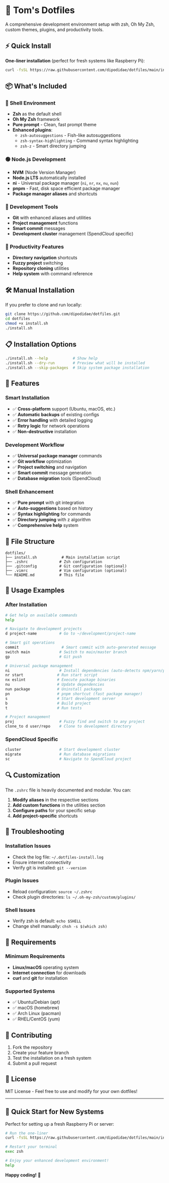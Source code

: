 # 🚀 Tom's Dotfiles

A comprehensive development environment setup with zsh, Oh My Zsh, custom themes, plugins, and productivity tools.

## ⚡ Quick Install

**One-liner installation** (perfect for fresh systems like Raspberry Pi):

```bash
curl -fsSL https://raw.githubusercontent.com/dipodidae/dotfiles/main/install.sh | bash
```

## 📦 What's Included

### 🐚 Shell Environment
- **Zsh** as the default shell
- **Oh My Zsh** framework
- **Pure prompt** - Clean, fast prompt theme
- **Enhanced plugins**:
  - `zsh-autosuggestions` - Fish-like autosuggestions
  - `zsh-syntax-highlighting` - Command syntax highlighting
  - `zsh-z` - Smart directory jumping

### 🟢 Node.js Development
- **NVM** (Node Version Manager)
- **Node.js LTS** automatically installed
- **ni** - Universal package manager (`ni`, `nr`, `nx`, `nu`, `nun`)
- **pnpm** - Fast, disk space efficient package manager
- **Package manager aliases** and shortcuts

### 🔧 Development Tools
- **Git** with enhanced aliases and utilities
- **Project management** functions
- **Smart commit** messages
- **Development cluster** management (SpendCloud specific)

### 🎯 Productivity Features
- **Directory navigation** shortcuts
- **Fuzzy project** switching
- **Repository cloning** utilities
- **Help system** with command reference

## 🛠️ Manual Installation

If you prefer to clone and run locally:

```bash
git clone https://github.com/dipodidae/dotfiles.git
cd dotfiles
chmod +x install.sh
./install.sh
```

## 📋 Installation Options

```bash
./install.sh --help           # Show help
./install.sh --dry-run        # Preview what will be installed
./install.sh --skip-packages  # Skip system package installation
```

## 🔄 Features

### Smart Installation
- ✅ **Cross-platform** support (Ubuntu, macOS, etc.)
- ✅ **Automatic backups** of existing configs
- ✅ **Error handling** with detailed logging
- ✅ **Retry logic** for network operations
- ✅ **Non-destructive** installation

### Development Workflow
- ✅ **Universal package manager** commands
- ✅ **Git workflow** optimization
- ✅ **Project switching** and navigation
- ✅ **Smart commit** message generation
- ✅ **Database migration** tools (SpendCloud)

### Shell Enhancement
- ✅ **Pure prompt** with git integration
- ✅ **Auto-suggestions** based on history
- ✅ **Syntax highlighting** for commands
- ✅ **Directory jumping** with z algorithm
- ✅ **Comprehensive help** system

## 📁 File Structure

```
dotfiles/
├── install.sh           # Main installation script
├── .zshrc              # Zsh configuration
├── .gitconfig          # Git configuration (optional)
├── .vimrc              # Vim configuration (optional)
└── README.md           # This file
```

## 🎯 Usage Examples

### After Installation

```bash
# Get help on available commands
help

# Navigate to development projects
d project-name          # Go to ~/development/project-name

# Smart git operations
commit                   # Smart commit with auto-generated message
switch main             # Switch to main/master branch
gp                      # Git push

# Universal package management
ni                      # Install dependencies (auto-detects npm/yarn/pnpm/bun)
nr start               # Run start script
nx eslint              # Execute package binaries
nu                     # Update dependencies
nun package            # Uninstall packages
pn                     # pnpm shortcut (fast package manager)
s                      # Start development server
b                      # Build project
t                      # Run tests

# Project management
proj                    # Fuzzy find and switch to any project
clone_to d user/repo    # Clone to development directory
```

### SpendCloud Specific

```bash
cluster                 # Start development cluster
migrate                 # Run database migrations
sc                      # Navigate to SpendCloud project
```

## 🔍 Customization

The `.zshrc` file is heavily documented and modular. You can:

1. **Modify aliases** in the respective sections
2. **Add custom functions** in the utilities section
3. **Configure paths** for your specific setup
4. **Add project-specific** shortcuts

## 🚨 Troubleshooting

### Installation Issues
- Check the log file: `~/.dotfiles-install.log`
- Ensure internet connectivity
- Verify git is installed: `git --version`

### Plugin Issues
- Reload configuration: `source ~/.zshrc`
- Check plugin directories: `ls ~/.oh-my-zsh/custom/plugins/`

### Shell Issues
- Verify zsh is default: `echo $SHELL`
- Change shell manually: `chsh -s $(which zsh)`

## 📝 Requirements

### Minimum Requirements
- **Linux/macOS** operating system
- **Internet connection** for downloads
- **curl** and **git** for installation

### Supported Systems
- ✅ Ubuntu/Debian (apt)
- ✅ macOS (homebrew)
- ✅ Arch Linux (pacman)
- ✅ RHEL/CentOS (yum)

## 🤝 Contributing

1. Fork the repository
2. Create your feature branch
3. Test the installation on a fresh system
4. Submit a pull request

## 📄 License

MIT License - Feel free to use and modify for your own dotfiles!

---

## 🎉 Quick Start for New Systems

Perfect for setting up a fresh Raspberry Pi or server:

```bash
# Run the one-liner
curl -fsSL https://raw.githubusercontent.com/dipodidae/dotfiles/main/install.sh | bash

# Restart your terminal
exec zsh

# Enjoy your enhanced development environment!
help
```

**Happy coding!** 🚀
